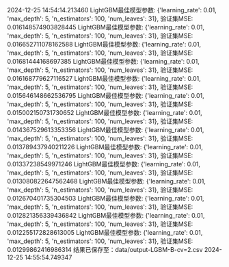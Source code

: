 2024-12-25 14:54:14.213460
LightGBM最佳模型参数: {'learning_rate': 0.01, 'max_depth': 5, 'n_estimators': 100, 'num_leaves': 31}, 验证集MSE: 0.016148574903828445
LightGBM最佳模型参数: {'learning_rate': 0.01, 'max_depth': 5, 'n_estimators': 100, 'num_leaves': 31}, 验证集MSE: 0.016652711078162588
LightGBM最佳模型参数: {'learning_rate': 0.01, 'max_depth': 5, 'n_estimators': 100, 'num_leaves': 31}, 验证集MSE: 0.01681444168697385
LightGBM最佳模型参数: {'learning_rate': 0.01, 'max_depth': 5, 'n_estimators': 100, 'num_leaves': 31}, 验证集MSE: 0.016168779627116527
LightGBM最佳模型参数: {'learning_rate': 0.01, 'max_depth': 5, 'n_estimators': 100, 'num_leaves': 31}, 验证集MSE: 0.015646148662536795
LightGBM最佳模型参数: {'learning_rate': 0.01, 'max_depth': 5, 'n_estimators': 100, 'num_leaves': 31}, 验证集MSE: 0.015002150731730652
LightGBM最佳模型参数: {'learning_rate': 0.01, 'max_depth': 5, 'n_estimators': 100, 'num_leaves': 31}, 验证集MSE: 0.014367529613353356
LightGBM最佳模型参数: {'learning_rate': 0.01, 'max_depth': 5, 'n_estimators': 100, 'num_leaves': 31}, 验证集MSE: 0.013789437940211226
LightGBM最佳模型参数: {'learning_rate': 0.01, 'max_depth': 5, 'n_estimators': 100, 'num_leaves': 31}, 验证集MSE: 0.01337238549971246
LightGBM最佳模型参数: {'learning_rate': 0.01, 'max_depth': 5, 'n_estimators': 100, 'num_leaves': 31}, 验证集MSE: 0.013080822647562468
LightGBM最佳模型参数: {'learning_rate': 0.01, 'max_depth': 5, 'n_estimators': 100, 'num_leaves': 31}, 验证集MSE: 0.012670401735304503
LightGBM最佳模型参数: {'learning_rate': 0.01, 'max_depth': 5, 'n_estimators': 100, 'num_leaves': 31}, 验证集MSE: 0.012821356339436842
LightGBM最佳模型参数: {'learning_rate': 0.01, 'max_depth': 5, 'n_estimators': 100, 'num_leaves': 31}, 验证集MSE: 0.012255172828613005
LightGBM最佳模型参数: {'learning_rate': 0.01, 'max_depth': 5, 'n_estimators': 100, 'num_leaves': 31}, 验证集MSE: 0.01299862416986314
结果已保存至：data/output-LGBM-B-cv=2.csv
2024-12-25 14:55:54.749347